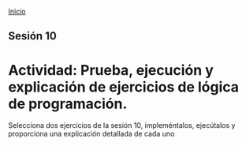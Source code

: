 <!-- No borrar o modificar -->
[Inicio](./index.md)

## Sesión 10 


<!-- Actividad10 -->
# Actividad: Prueba, ejecución y explicación de ejercicios de lógica de programación.
Selecciona dos ejercicios de la sesión 10, impleméntalos, ejecútalos y proporciona una explicación detallada de cada uno





